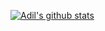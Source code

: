 <!-- [![Top Langs](https://github-readme-stats.vercel.app/api/top-langs/?username=adil192&show_icons=true&theme=radical&count_private=true)](https://github.com/anuraghazra/github-readme-stats) -->
[![Adil's github stats](https://github-readme-stats.vercel.app/api?username=adil192&show_icons=true&theme=radical&count_private=true)](https://github.com/anuraghazra/github-readme-stats)


<!--
**adil192/adil192** is a ✨ _special_ ✨ repository because its `README.md` (this file) appears on your GitHub profile.

Here are some ideas to get you started:

- 🔭 I’m currently working on ...
- 🌱 I’m currently learning ...
- 👯 I’m looking to collaborate on ...
- 🤔 I’m looking for help with ...
- 💬 Ask me about ...
- 📫 How to reach me: ...
- 😄 Pronouns: ...
- ⚡ Fun fact: ...
-->
